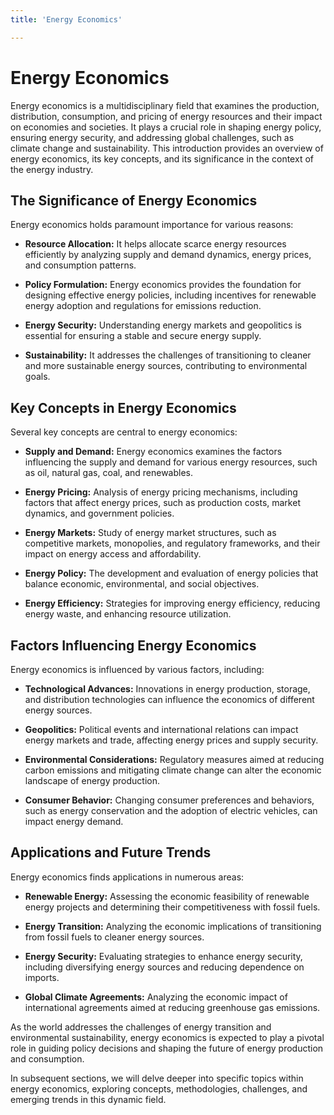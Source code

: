 ```yaml
---
title: 'Energy Economics'

---
```


# Energy Economics

Energy economics is a multidisciplinary field that examines the production, distribution, consumption, and pricing of energy resources and their impact on economies and societies. It plays a crucial role in shaping energy policy, ensuring energy security, and addressing global challenges, such as climate change and sustainability. This introduction provides an overview of energy economics, its key concepts, and its significance in the context of the energy industry.

## The Significance of Energy Economics

Energy economics holds paramount importance for various reasons:

- **Resource Allocation:** It helps allocate scarce energy resources efficiently by analyzing supply and demand dynamics, energy prices, and consumption patterns.

- **Policy Formulation:** Energy economics provides the foundation for designing effective energy policies, including incentives for renewable energy adoption and regulations for emissions reduction.

- **Energy Security:** Understanding energy markets and geopolitics is essential for ensuring a stable and secure energy supply.

- **Sustainability:** It addresses the challenges of transitioning to cleaner and more sustainable energy sources, contributing to environmental goals.

## Key Concepts in Energy Economics

Several key concepts are central to energy economics:

- **Supply and Demand:** Energy economics examines the factors influencing the supply and demand for various energy resources, such as oil, natural gas, coal, and renewables.

- **Energy Pricing:** Analysis of energy pricing mechanisms, including factors that affect energy prices, such as production costs, market dynamics, and government policies.

- **Energy Markets:** Study of energy market structures, such as competitive markets, monopolies, and regulatory frameworks, and their impact on energy access and affordability.

- **Energy Policy:** The development and evaluation of energy policies that balance economic, environmental, and social objectives.

- **Energy Efficiency:** Strategies for improving energy efficiency, reducing energy waste, and enhancing resource utilization.

## Factors Influencing Energy Economics

Energy economics is influenced by various factors, including:

- **Technological Advances:** Innovations in energy production, storage, and distribution technologies can influence the economics of different energy sources.

- **Geopolitics:** Political events and international relations can impact energy markets and trade, affecting energy prices and supply security.

- **Environmental Considerations:** Regulatory measures aimed at reducing carbon emissions and mitigating climate change can alter the economic landscape of energy production.

- **Consumer Behavior:** Changing consumer preferences and behaviors, such as energy conservation and the adoption of electric vehicles, can impact energy demand.

## Applications and Future Trends

Energy economics finds applications in numerous areas:

- **Renewable Energy:** Assessing the economic feasibility of renewable energy projects and determining their competitiveness with fossil fuels.

- **Energy Transition:** Analyzing the economic implications of transitioning from fossil fuels to cleaner energy sources.

- **Energy Security:** Evaluating strategies to enhance energy security, including diversifying energy sources and reducing dependence on imports.

- **Global Climate Agreements:** Analyzing the economic impact of international agreements aimed at reducing greenhouse gas emissions.

As the world addresses the challenges of energy transition and environmental sustainability, energy economics is expected to play a pivotal role in guiding policy decisions and shaping the future of energy production and consumption.

In subsequent sections, we will delve deeper into specific topics within energy economics, exploring concepts, methodologies, challenges, and emerging trends in this dynamic field.
